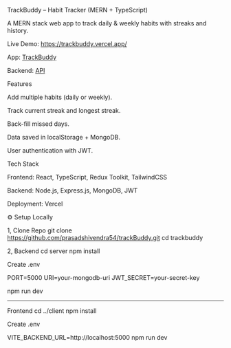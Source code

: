 TrackBuddy – Habit Tracker (MERN + TypeScript)

A MERN stack web app to track daily & weekly habits with streaks and history.

Live Demo: https://trackbuddy.vercel.app/

App: [TrackBuddy](https://trackbuddy.vercel.app/)

Backend: [API](https://track-buddy.vercel.app/)

Features

Add multiple habits (daily or weekly).

Track current streak and longest streak.

Back-fill missed days.

Data saved in localStorage + MongoDB.

User authentication with JWT.

Tech Stack

Frontend: React, TypeScript, Redux Toolkit, TailwindCSS

Backend: Node.js, Express.js, MongoDB, JWT

Deployment: Vercel



⚙️ Setup Locally

1, Clone Repo
git clone https://github.com/prasadshivendra54/trackBuddy.git
cd trackbuddy

2, Backend
cd server
npm install

Create .env


PORT=5000
URI=your-mongodb-uri
JWT_SECRET=your-secret-key

npm run dev


--------------

Frontend
cd ../client
npm install


Create .env


VITE_BACKEND_URL=http://localhost:5000
npm run dev
